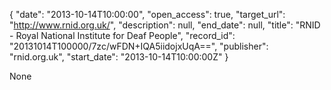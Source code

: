 {
  "date": "2013-10-14T10:00:00", 
  "open_access": true, 
  "target_url": "http://www.rnid.org.uk/", 
  "description": null, 
  "end_date": null, 
  "title": "RNID - Royal National Institute for Deaf People", 
  "record_id": "20131014T100000/7zc/wFDN+IQA5iidojxUqA==", 
  "publisher": "rnid.org.uk", 
  "start_date": "2013-10-14T10:00:00Z"
}

None